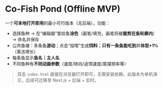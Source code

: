 # Co-Fish Pond (Offline MVP)

一个**可本地打开即用**的最小可行版本（无后端）。功能：
- 选择鱼种 → 在“编辑器”里给鱼**涂色**（画笔/填充，画笔将被**裁剪在鱼轮廓内**）→ 命名并保存
- 公共鱼塘：多条鱼**游动**；点击“投喂”生成**饲料**；**只有一条鱼能吃到**并**体型+1%**（乘法增长）
- 每条鱼显示**鱼名｜主人名**
- 不同鱼种有**不同动画参数**（速度/转向/追饵速度/尾摆频率等）

> 双击 `index.html` 直接在浏览器打开即可，无需安装依赖。此版本为单机演示，后续可迁移至 Next.js + 后端 + 实时。

